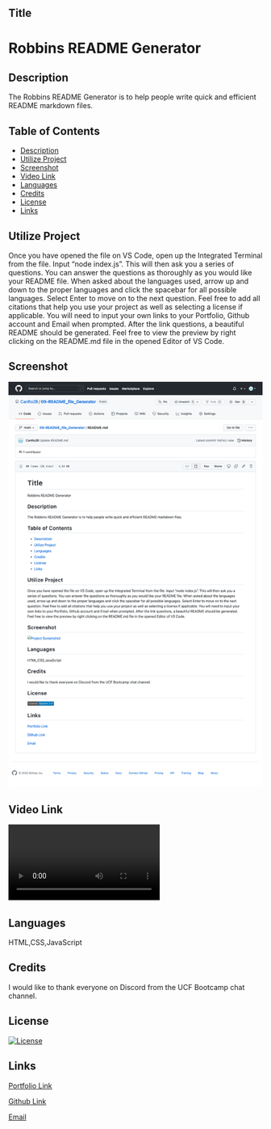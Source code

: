 

## Title
# Robbins README Generator

## Description
The Robbins README Generator is to help people write quick and efficient README markdown files.

## Table of Contents
- [Description](#description)
- [Utilize Project](#utilize-project)
- [Screenshot](#screenshot)
- [Video Link](#video-link)
- [Languages](#languages)
- [Credits](#credits)
- [License](#license)
- [Links](#links)

## Utilize Project
Once you have opened the file on VS Code, open up the Integrated Terminal from the file.  Input “node index.js”.  This will then ask you a series of questions.  You can answer the questions as thoroughly as you would like your README file.  When asked about the languages used, arrow up and down to the proper languages and click the spacebar for all possible languages.  Select Enter to move on to the next question.  Feel free to add all citations that help you use your project as well as selecting a license if applicable.  You will need to input your own links to your Portfolio, Github account and Email when prompted.  After the link questions, a beautiful README should be generated.  Feel free to view the preview by right clicking on the README.md file in the opened Editor of VS Code.  

## Screenshot
![Project Screenshot](Assets/screencapture-github-CanRo2B-09-README-file-Generator-blob-main-README-md-2022-04-20-22_37_44.png)

## Video Link
![Video Link](Assets/READMEgeneratorvid.webm)


## Languages
HTML,CSS,JavaScript

## Credits
I would like to thank everyone on Discord from the UCF Bootcamp chat channel.

## License
[![License](https://img.shields.io/badge/License-Apache_2.0-blue.svg)](https://opensource.org/licenses/Apache-2.0)


## Links

[Portfolio Link](https://canro2b.github.io/Portfolio/)

[Github Link](https://github.com/CanRo2B)

[Email](hofe36@hotmail.com)

